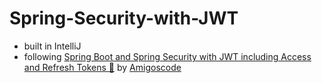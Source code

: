 # Spring-Security-with-JWT

- built in IntelliJ
- following [Spring Boot and Spring Security with JWT including Access and Refresh Tokens 🔑](https://www.youtube.com/watch?v=VVn9OG9nfH0) by [Amigoscode](https://www.youtube.com/c/amigoscode)
